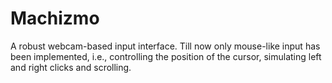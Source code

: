 # Machizmo
A robust webcam-based input interface. Till now only mouse-like input has been implemented, i.e., controlling the position of the cursor, simulating left and right clicks and scrolling.
